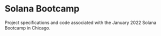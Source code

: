 # Solana Bootcamp

Project specifications and code associated with the January 2022 Solana Bootcamp in Chicago.
